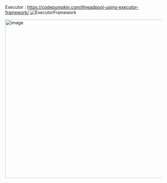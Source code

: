 Executor : https://codepumpkin.com/threadpool-using-executor-framework/
![ExecutorFramework](https://github.com/user-attachments/assets/8740da15-efe6-4396-8399-4106a78c9963)

<img width="512" alt="image" src="https://github.com/user-attachments/assets/5107d145-2895-4296-ba52-c2a0d9081652">

